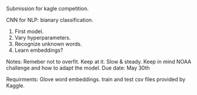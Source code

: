 
   Submission for kagle competition.

CNN for NLP: bianary classification.

   1. First model.
   2. Vary hyperparameters.
   3. Recognize unknown words.
   4. Learn embeddings?
   
Notes: Remeber not to overfit.
       Keep at it. Slow & steady.
       Keep in mind NOAA challenge and how to adapt the model.
          Due date: May 30th

   Requirments: Glove word embeddings. train and test csv files provided by Kaggle.
